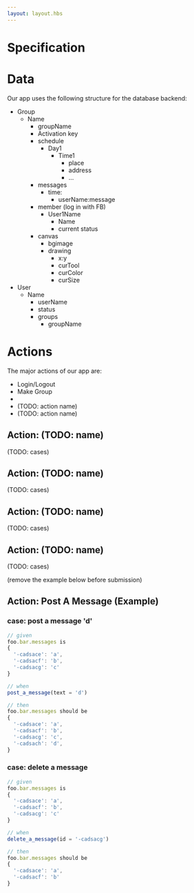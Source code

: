 ```yaml
---
layout: layout.hbs
---
```


# Specification

# Data

Our app uses the following structure for the database backend:

* Group
  * Name
    * groupName
    * Activation key
    * schedule
      * Day1
        * Time1
          * place 
          * address
          * ...
    * messages
      * time:
        * userName:message
    * member (log in with FB)
      * User1Name
        * Name 
        * current status
    * canvas
      * bgimage
      * drawing
        * x:y
        * curTool
        * curColor
        * curSize
* User
  * Name
    * userName
    * status
    * groups
      * groupName 


# Actions

The major actions of our app are:
* Login/Logout
* Make Group
* 
* (TODO: action name)
* (TODO: action name)

## Action: (TODO: name)

(TODO: cases)

## Action: (TODO: name)

(TODO: cases)

## Action: (TODO: name)

(TODO: cases)

## Action: (TODO: name)

(TODO: cases)




(remove the example below before submission)

## Action: Post A Message (Example)

### case: post a message 'd'

``` javascript
// given
foo.bar.messages is
{
  '-cadsace': 'a',
  '-cadsacf': 'b',
  '-cadsacg': 'c'
}

// when
post_a_message(text = 'd')

// then
foo.bar.messages should be
{
  '-cadsace': 'a',
  '-cadsacf': 'b',
  '-cadsacg': 'c',
  '-cadsach': 'd',
}
```

### case: delete a message

``` javascript
// given
foo.bar.messages is
{
  '-cadsace': 'a',
  '-cadsacf': 'b',
  '-cadsacg': 'c'
}

// when
delete_a_message(id = '-cadsacg')

// then
foo.bar.messages should be
{
  '-cadsace': 'a',
  '-cadsacf': 'b'
}
```

